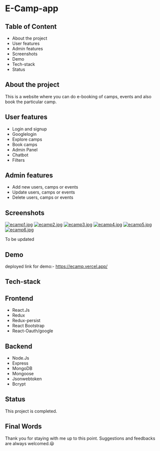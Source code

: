 # E-Camp-app


## Table of Content

- About the project
- User features
- Admin features
- Screenshots
- Demo
- Tech-stack
- Status


## About the project

This is a website where you can do e-booking of camps, events and also book the particular camp.

## User features
- Login and signup
- Googlelogin
- Explore camps
- Book camps 
- Admin Panel
- Chatbot
- Filters

## Admin features
- Add new users, camps or events
- Update users, camps or events
- Delete users, camps or events

## Screenshots

[![ecamp1.jpg](https://i.postimg.cc/MHhgXJnp/ecamp1.jpg)](https://postimg.cc/30Ftb6js)
[![ecamp2.jpg](https://i.postimg.cc/rF2k85xC/ecamp2.jpg)](https://postimg.cc/z37M7bdV)
[![ecamp3.jpg](https://i.postimg.cc/Y01T4yYN/ecamp3.jpg)](https://postimg.cc/64pMgcHT)
[![ecamp4.jpg](https://i.postimg.cc/nVvWGg9B/ecamp4.jpg)](https://postimg.cc/3Wx9KLBx)
[![ecamp5.jpg](https://i.postimg.cc/vmf7dFsv/ecamp5.jpg)](https://postimg.cc/Z9YvrQ09)
[![ecamp6.jpg](https://i.postimg.cc/xT8K1bQ8/ecamp6.jpg)](https://postimg.cc/N5hyNF5v)

To be updated
## Demo

deployed link for demo:- https://ecamp.vercel.app/

## Tech-stack

## Frontend
- React.Js
- Redux
- Redux-persist
- React Bootstrap
- React-Oauth/google

## Backend

- Node.Js
- Express
- MongoDB
- Mongoose
- Jsonwebtoken 
- Bcrypt


## Status

This project is completed. 
## Final Words

Thank you for staying with me up to this point. Suggestions and feedbacks are always welcomed.😃
